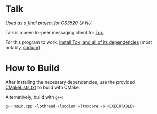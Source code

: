 # Talk

*Used as a final project for CS3520 @ NU*

Talk is a peer-to-peer messaging client for [Tox](https://github.com/TokTok/c-toxcore/).

For this program to work, [install Tox, and all of its dependencies](https://github.com/TokTok/c-toxcore/blob/master/INSTALL.md#requirements) (most notably, [sodium](https://doc.libsodium.org/installation)).

# How to Build

After installing the necessary dependencies, use the provided [CMakeLists.txt](./CMakeLists.txt) to build with CMake.

Alternatively, build with `g++`:
```
g++ main.cpp -lpthread -lsodium -ltoxcore -o <EXECUTABLE>
```

